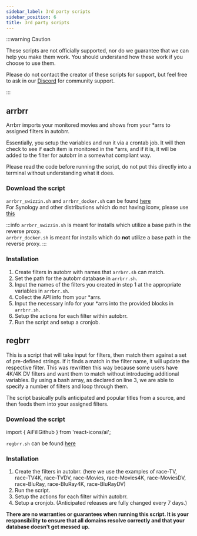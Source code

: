 ```yaml
---
sidebar_label: 3rd party scripts
sidebar_position: 6
title: 3rd party scripts
---
```


:::warning Caution

These scripts are not officially supported, nor do we guarantee that we can help you make them work. You should understand how these work if you choose to use them.

Please do not contact the creator of these scripts for support, but feel free to ask in our [Discord](https://discord.gg/WQ2eUycxyT) for community support.

:::

## arrbrr

Arrbrr imports your monitored movies and shows from your \*arrs to assigned filters in autobrr.

Essentially, you setup the variables and run it via a crontab job. It will then check to see if each item is monitored in the \*arrs, and if it is, it will be added to the filter for autobrr in a somewhat compliant way.

Please read the code before running the script, do not put this directly into a terminal without understanding what it does.

### Download the script

`arrbrr_swizzin.sh` and `arrbrr_docker.sh` can be found [here <AiFillGithub />](https://gist.github.com/brettpetch/9475c9117e0d58791c02587529786ad9)  
For Synology and other distributions which do not having iconv, please use [this <AiFillGithub />](https://gist.github.com/quorn23/222a62c7c6141eabde18f8a1f626b0de)

:::info
`arrbrr_swizzin.sh` is meant for installs which utilize a base path in the reverse proxy.  
`arrbrr_docker.sh` is meant for installs which do **not** utilize a base path in the reverse proxy.
:::

### Installation

1. Create filters in autobrr with names that `arrbrr.sh` can match.
2. Set the path for the autobrr database in `arrbrr.sh`.
3. Input the names of the filters you created in step 1 at the appropriate variables in `arrbrr.sh`.
4. Collect the API info from your \*arrs.
5. Input the necessary info for your \*arrs into the provided blocks in `arrbrr.sh`.
6. Setup the actions for each filter within autobrr.
7. Run the script and setup a cronjob.

## regbrr

This is a script that will take input for filters, then match them against a set of pre-defined strings. If it finds a match in the filter name, it will update the respective filter. This was rewritten this way because some users have 4K/4K DV filters and want them to match without introducing additional variables. By using a bash array, as declared on line 3, we are able to specify a number of filters and loop through them.

The script basically pulls anticipated and popular titles from a source, and then feeds them into your assigned filters.

### Download the script

import { AiFillGithub } from 'react-icons/ai';

`regbrr.sh` can be found [here <AiFillGithub />](https://gist.github.com/brettpetch/2f3147eaff75294003261df9dfd0208a)

### Installation

1. Create the filters in autobrr. (here we use the examples of race-TV, race-TV4K, race-TVDV, race-Movies, race-Movies4K, race-MoviesDV, race-BluRay, race-BluRay4K, race-BluRayDV)
2. Run the script.
3. Setup the actions for each filter within autobrr.
4. Setup a cronjob. (Anticipated releases are fully changed every 7 days.)

**There are no warranties or guarantees when running this script. It is your responsibility to ensure that all domains resolve correctly and that your database doesn't get messed up.**
